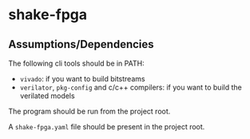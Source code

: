 # shake-fpga

## Assumptions/Dependencies

The following cli tools should be in PATH:

- `vivado`: if you want to build bitstreams
- `verilator`, `pkg-config` and c/c++ compilers: if you want to build the verilated models

The program should be run from the project root.

A `shake-fpga.yaml` file should be present in the project root.

